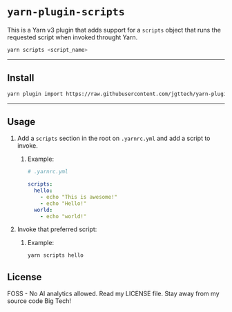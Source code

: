 # `yarn-plugin-scripts`

This is a Yarn v3 plugin that adds support for a `scripts` object that runs the requested script when invoked throught Yarn.

```bash
yarn scripts <script_name>
```

---

## Install

```bash
yarn plugin import https://raw.githubusercontent.com/jgttech/yarn-plugin-scripts/0.0.3/bundles/@yarnpkg/plugin-scripts.js
```

---

## Usage

1. Add a `scripts` section in the root on `.yarnrc.yml` and add a script to invoke.
   1. Example:
      ```yaml
      # .yarnrc.yml

      scripts:
        hello:
          - echo "This is awesome!"
          - echo "Hello!"
        world:
          - echo "world!"
      ```

2. Invoke that preferred script:
   1. Example:
      ```bash
      yarn scripts hello
      ```

## License

FOSS - No AI analytics allowed. Read my LICENSE file. Stay away from my source code Big Tech!
